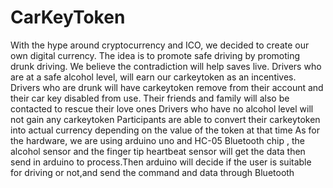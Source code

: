 # CarKeyToken
With the hype around cryptocurrency and ICO, we decided to create our own digital currency. The idea is to promote safe driving by promoting drunk driving. We believe the contradiction will help saves live.  Drivers who are at a safe alcohol level, will earn our carkeytoken as an incentives.  Drivers who are drunk will have carkeytoken remove from their account and their car key disabled from use. Their friends and family will also be contacted to rescue their love ones  Drivers who have no alcohol level will not gain any carkeytoken  Participants are able to convert their carkeytoken into actual currency depending on the value of the token at that time   As for the hardware, we are using arduino uno and HC-05 Bluetooth chip  , the alcohol sensor and the finger tip heartbeat sensor will get the data  then send in arduino to process.Then arduino will decide if the user is suitable for driving or not,and send the command and data through Bluetooth
